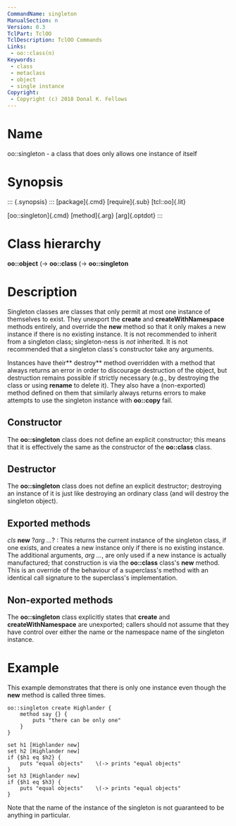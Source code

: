 ```yaml
---
CommandName: singleton
ManualSection: n
Version: 0.3
TclPart: TclOO
TclDescription: TclOO Commands
Links:
 - oo::class(n)
Keywords:
 - class
 - metaclass
 - object
 - single instance
Copyright:
 - Copyright (c) 2018 Donal K. Fellows
---
```


# Name

oo::singleton - a class that does only allows one instance of itself

# Synopsis

::: {.synopsis} :::
[package]{.cmd} [require]{.sub} [tcl::oo]{.lit}

[oo::singleton]{.cmd} [method]{.arg} [arg]{.optdot}
:::

# Class hierarchy

**oo::object**    \(-> **oo::class**        \(-> **oo::singleton**

# Description

Singleton classes are classes that only permit at most one instance of themselves to exist. They unexport the **create** and **createWithNamespace** methods entirely, and override the **new** method so that it only makes a new instance if there is no existing instance.  It is not recommended to inherit from a singleton class; singleton-ness is *not* inherited. It is not recommended that a singleton class's constructor take any arguments.

Instances have their** destroy** method overridden with a method that always returns an error in order to discourage destruction of the object, but destruction remains possible if strictly necessary (e.g., by destroying the class or using **rename** to delete it). They also have a (non-exported) **<cloned>** method defined on them that similarly always returns errors to make attempts to use the singleton instance with **oo::copy** fail.

## Constructor

The **oo::singleton** class does not define an explicit constructor; this means that it is effectively the same as the constructor of the **oo::class** class.

## Destructor

The **oo::singleton** class does not define an explicit destructor; destroying an instance of it is just like destroying an ordinary class (and will destroy the singleton object).

## Exported methods

*cls* **new** ?*arg ...*?
: This returns the current instance of the singleton class, if one exists, and creates a new instance only if there is no existing instance. The additional arguments, *arg ...*, are only used if a new instance is actually manufactured; that construction is via the **oo::class** class's **new** method.
    This is an override of the behaviour of a superclass's method with an identical call signature to the superclass's implementation.


## Non-exported methods

The **oo::singleton** class explicitly states that **create** and **createWithNamespace** are unexported; callers should not assume that they have control over either the name or the namespace name of the singleton instance.

# Example

This example demonstrates that there is only one instance even though the **new** method is called three times.

```
oo::singleton create Highlander {
    method say {} {
        puts "there can be only one"
    }
}

set h1 [Highlander new]
set h2 [Highlander new]
if {$h1 eq $h2} {
    puts "equal objects"    \(-> prints "equal objects"
}
set h3 [Highlander new]
if {$h1 eq $h3} {
    puts "equal objects"    \(-> prints "equal objects"
}
```

Note that the name of the instance of the singleton is not guaranteed to be anything in particular.


